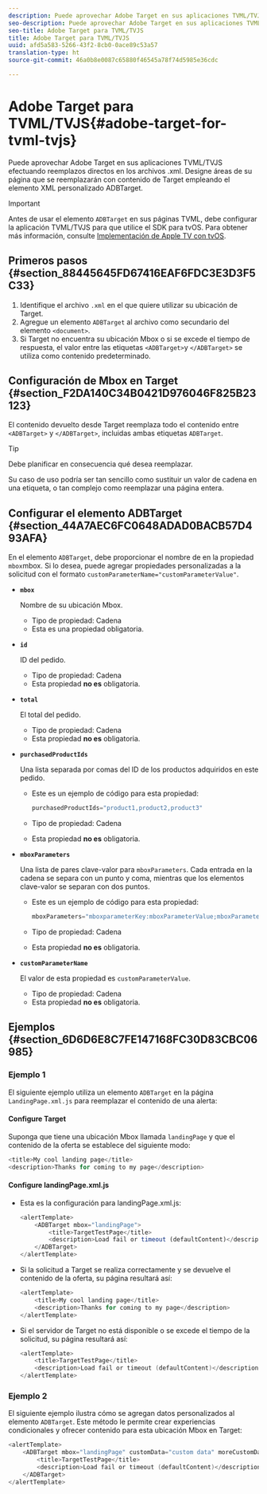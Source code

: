 ```yaml
---
description: Puede aprovechar Adobe Target en sus aplicaciones TVML/TVJS efectuando reemplazos directos en los archivos .xml. Designe áreas de su página que se reemplazarán con contenido de Target empleando el elemento XML personalizado ADBTarget.
seo-description: Puede aprovechar Adobe Target en sus aplicaciones TVML/TVJS efectuando reemplazos directos en los archivos .xml. Designe áreas de su página que se reemplazarán con contenido de Target empleando el elemento XML personalizado ADBTarget.
seo-title: Adobe Target para TVML/TVJS
title: Adobe Target para TVML/TVJS
uuid: afd5a583-5266-43f2-8cb0-0ace89c53a57
translation-type: ht
source-git-commit: 46a0b8e0087c65880f46545a78f74d5985e36cdc

---
```



# Adobe Target para TVML/TVJS{#adobe-target-for-tvml-tvjs}

Puede aprovechar Adobe Target en sus aplicaciones TVML/TVJS efectuando reemplazos directos en los archivos .xml. Designe áreas de su página que se reemplazarán con contenido de Target empleando el elemento XML personalizado ADBTarget.

>[!IMPORTANT]
>
>Antes de usar el elemento `ADBTarget` en sus páginas TVML, debe configurar la aplicación TVML/TVJS para que utilice el SDK para tvOS. Para obtener más información, consulte [Implementación de Apple TV con tvOS](/help/ios/apple-tv-implementation-tvos/apple-tv-implementation-tvos.md).

## Primeros pasos {#section_88445645FD67416EAF6FDC3E3D3F5C33}

1. Identifique el archivo `.xml` en el que quiere utilizar su ubicación de Target.
1. Agregue un elemento `ADBTarget` al archivo como secundario del elemento `<document>`.
1. Si Target no encuentra su ubicación Mbox o si se excede el tiempo de respuesta, el valor entre las etiquetas `<ADBTarget>`y `</ADBTarget>` se utiliza como contenido predeterminado.

## Configuración de Mbox en Target {#section_F2DA140C34B0421D976046F825B23123}

El contenido devuelto desde Target reemplaza todo el contenido entre `<ADBTarget>` y `</ADBTarget>`, incluidas ambas etiquetas `ADBTarget`.

>[!TIP]
>
>Debe planificar en consecuencia qué desea reemplazar.

Su caso de uso podría ser tan sencillo como sustituir un valor de cadena en una etiqueta, o tan complejo como reemplazar una página entera.

## Configurar el elemento ADBTarget {#section_44A7AEC6FC0648ADAD0BACB57D493AFA}

En el elemento `ADBTarget`, debe proporcionar el nombre de en la propiedad `mbox`mbox. Si lo desea, puede agregar propiedades personalizadas a la solicitud con el formato `customParameterName="customParameterValue"`.

* **`mbox`**

   Nombre de su ubicación Mbox.

   * Tipo de propiedad: Cadena
   * Esta es una propiedad obligatoria.

* **`id`**

   ID del pedido.

   * Tipo de propiedad: Cadena
   * Esta propiedad **no es** obligatoria.

* **`total`**

   El total del pedido.

   * Tipo de propiedad: Cadena
   * Esta propiedad **no es** obligatoria.

* **`purchasedProductIds`**

   Una lista separada por comas del ID de los productos adquiridos en este pedido.

   * Este es un ejemplo de código para esta propiedad:


      ```objective-c
      purchasedProductIds="product1,product2,product3" 
      ```

   * Tipo de propiedad: Cadena
   * Esta propiedad **no es** obligatoria.

* **`mboxParameters`**

   Una lista de pares clave-valor para `mboxParameters`. Cada entrada en la cadena se separa con un punto y coma, mientras que los elementos clave-valor se separan con dos puntos.

   * Este es un ejemplo de código para esta propiedad:

      ```objective-c
      mboxParameters="mboxparameterKey:mboxParameterValue;mboxParameterKey1:mboxParameterValue1;mboxParameterKey2:mboxParameterValue2"
      ```

   * Tipo de propiedad: Cadena
   * Esta propiedad **no es** obligatoria.

* **`customParameterName`**

   El valor de esta propiedad es `customParameterValue`.

   * Tipo de propiedad: Cadena
   * Esta propiedad **no es** obligatoria.


## Ejemplos {#section_6D6D6E8C7FE147168FC30D83CBC06985}

### Ejemplo 1

El siguiente ejemplo utiliza un elemento `ADBTarget` en la página `LandingPage.xml.js` para reemplazar el contenido de una alerta:

#### Configure Target

Suponga que tiene una ubicación Mbox llamada `landingPage` y que el contenido de la oferta se establece del siguiente modo:

```objective-c
<title>My cool landing page</title> 
<description>Thanks for coming to my page</description> 
```

#### Configure landingPage.xml.js

* Esta es la configuración para landingPage.xml.js:

   ```js
   <alertTemplate> 
       <ADBTarget mbox="landingPage">  
           <title>TargetTestPage</title> 
           <description>Load fail or timeout (defaultContent)</description> 
       </ADBTarget>  
   </alertTemplate> 
   ```

* Si la solicitud a Target se realiza correctamente y se devuelve el contenido de la oferta, su página resultará así:

   ```objective-c
   <alertTemplate> 
       <title>My cool landing page</title> 
       <description>Thanks for coming to my page</description> 
   </alertTemplate>
   ```

* Si el servidor de Target no está disponible o se excede el tiempo de la solicitud, su página resultará así:

   ```objective-c
   <alertTemplate> 
       <title>TargetTestPage</title> 
       <description>Load fail or timeout (defaultContent)</description> 
   </alertTemplate>
   ```

### Ejemplo 2

El siguiente ejemplo ilustra cómo se agregan datos personalizados al elemento `ADBTarget`. Este método le permite crear experiencias condicionales y ofrecer contenido para esta ubicación Mbox en Target:

```objective-c
<alertTemplate> 
    <ADBTarget mbox="landingPage" customData="custom data" moreCustomData="more custom data"> 
        <title>TargetTestPage</title> 
        <description>Load fail or timeout (defaultContent)</description> 
    </ADBTarget>  
</alertTemplate>
```
